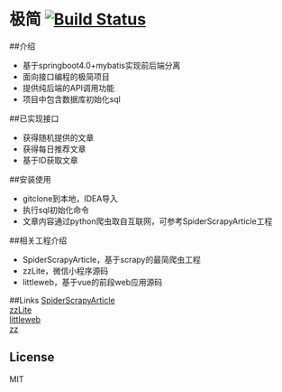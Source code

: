 # 极简 [![Build Status](https://travis-ci.com/libp/zz.svg?branch=master)](https://travis-ci.com/libp/zz)

##介绍
* 基于springboot4.0+mybatis实现前后端分离
* 面向接口编程的极简项目
* 提供纯后端的API调用功能  
* 项目中包含数据库初始化sql

##已实现接口

* 获得随机提供的文章
* 获得每日推荐文章
* 基于ID获取文章

##安装使用
* gitclone到本地，IDEA导入
* 执行sql初始化命令
* 文章内容通过python爬虫取自互联网，可参考SpiderScrapyArticle工程

##相关工程介绍
* SpiderScrapyArticle，基于scrapy的最简爬虫工程
* zzLite，微信小程序源码
* littleweb，基于vue的前段web应用源码

##Links
[SpiderScrapyArticle](https://github.com/libp/SpiderScrapyArticle)  
[zzLite](https://github.com/libp/zzLite)  
[littleweb](https://github.com/libp/littleweb)  
[zz](https://github.com/libp/zz)   

## License
MIT

